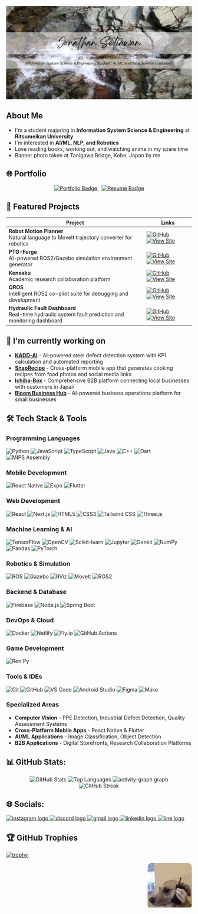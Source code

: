 <div align="center">
  <img src="https://github.com/cronenberg64/cronenberg64/blob/main/github%20readme%20banner.png"  />
</div>

## About Me  
- I'm a student majoring in **Information System Science & Engineering** at **Ritsumeikan University** 
- I'm interested in **AI/ML, NLP, and Robotics** 
- Love reading books, working out, and watching anime in my spare time
- Banner photo taken at Tanigawa Bridge, Kobe, Japan by me

## 🌐 Portfolio

<div align="center">

<a href="https://jonathan-setiawan-portfolio.netlify.app" target="_blank">
  <img src="https://img.shields.io/badge/Visit%20My%20Portfolio-blueviolet?style=for-the-badge&logo=about-dot-me" alt="Portfolio Badge"/>
</a>
&nbsp;
<a href="./My_Developer-Master-Resume.pdf" target="_blank">
  <img src="https://img.shields.io/badge/Download%20Resume-PDF-blue?style=for-the-badge&logo=adobeacrobatreader" alt="Resume Badge"/>
</a>

</div>

## 🚀 Featured Projects

| Project | Links |
|---------|-------|
| **Robot Motion Planner**<br>Natural language to MoveIt trajectory converter for robotics | [![GitHub](https://img.shields.io/badge/GitHub-black?style=for-the-badge&logo=github)](https://github.com/cronenberg64/Robot-Motion-Planner) [![View Site](https://img.shields.io/badge/View_Site-1e90ff?style=for-the-badge&logo=netlify)](https://robot-motion-planner.netlify.app/) |
| **PTG-Forge**<br>AI-powered ROS2/Gazebo simulation environment generator | [![GitHub](https://img.shields.io/badge/GitHub-black?style=for-the-badge&logo=github)](https://github.com/cronenberg64/PTG-Forge) [![View Site](https://img.shields.io/badge/View_Site-28a745?style=for-the-badge&logo=netlify)](https://ptg-forge.netlify.app/) |
| **Kensaku**<br>Academic research collaboration platform | [![GitHub](https://img.shields.io/badge/GitHub-black?style=for-the-badge&logo=github)](https://github.com/cronenberg64/Kensaku) [![View Site](https://img.shields.io/badge/View_Site-ff69b4?style=for-the-badge&logo=netlify)](https://kensaku.netlify.app/) |
| **QROS**<br>Intelligent ROS2 co-pilot suite for debugging and development | [![GitHub](https://img.shields.io/badge/GitHub-black?style=for-the-badge&logo=github)](https://github.com/cronenberg64/QROS) [![View Site](https://img.shields.io/badge/Try_QROS-00bfff?style=for-the-badge&logo=netlify)](https://qros.netlify.app) |
| **Hydraulic Fault Dashboard**<br>Real-time hydraulic system fault prediction and monitoring dashboard | [![GitHub](https://img.shields.io/badge/GitHub-black?style=for-the-badge&logo=github)](https://github.com/cronenberg64/Hydraulic-Fault-Dashboard) [![View Site](https://img.shields.io/badge/View_Dashboard-ffa500?style=for-the-badge&logo=netlify)](https://hydraulic-fault-dashboard.netlify.app) |

## 🔭 I'm currently working on
- **[KADD-AI](https://github.com/cronenberg64/KADD-AI)** - AI-powered steel defect detection system with KPI calculation and automated reporting
- **[SnapRecipe](https://github.com/cronenberg64/SnapRecipe)** - Cross-platform mobile app that generates cooking recipes from food photos and social media links
- **[Ichiba-Box](https://github.com/cronenberg64/Ichiba-Box)** - Comprehensive B2B platform connecting local businesses with customers in Japan
- **[Bloom Business Hub](https://github.com/cronenberg64/Bloom-Business-Hub)** - AI-powered business operations platform for small businesses

## 🛠️ Tech Stack & Tools

### Programming Languages
![Python](https://img.shields.io/badge/Python-3776AB?style=for-the-badge&logo=python&logoColor=white)
![JavaScript](https://img.shields.io/badge/JavaScript-F7DF1E?style=for-the-badge&logo=javascript&logoColor=black)
![TypeScript](https://img.shields.io/badge/TypeScript-007ACC?style=for-the-badge&logo=typescript&logoColor=white)
![Java](https://img.shields.io/badge/Java-ED8B00?style=for-the-badge&logo=openjdk&logoColor=white)
![C++](https://img.shields.io/badge/C%2B%2B-00599C?style=for-the-badge&logo=c%2B%2B&logoColor=white)
![Dart](https://img.shields.io/badge/Dart-0175C2?style=for-the-badge&logo=dart&logoColor=white)
![MIPS Assembly](https://img.shields.io/badge/MIPS_Assembly-000000?style=for-the-badge&logo=mips&logoColor=white)

### Mobile Development
![React Native](https://img.shields.io/badge/React_Native-20232A?style=for-the-badge&logo=react&logoColor=61DAFB)
![Expo](https://img.shields.io/badge/Expo-000000?style=for-the-badge&logo=expo&logoColor=white)
![Flutter](https://img.shields.io/badge/Flutter-02569B?style=for-the-badge&logo=flutter&logoColor=white)

### Web Development
![React](https://img.shields.io/badge/React-20232A?style=for-the-badge&logo=react&logoColor=61DAFB)
![Next.js](https://img.shields.io/badge/Next.js-000000?style=for-the-badge&logo=nextdotjs&logoColor=white)
![HTML5](https://img.shields.io/badge/HTML5-E34F26?style=for-the-badge&logo=html5&logoColor=white)
![CSS3](https://img.shields.io/badge/CSS3-1572B6?style=for-the-badge&logo=css3&logoColor=white)
![Tailwind CSS](https://img.shields.io/badge/Tailwind_CSS-38B2AC?style=for-the-badge&logo=tailwind-css&logoColor=white)
![Three.js](https://img.shields.io/badge/Three.js-000000?style=for-the-badge&logo=three.js&logoColor=white)

### Machine Learning & AI
![TensorFlow](https://img.shields.io/badge/TensorFlow-FF6F00?style=for-the-badge&logo=tensorflow&logoColor=white)
![OpenCV](https://img.shields.io/badge/OpenCV-5C3EE8?style=for-the-badge&logo=opencv&logoColor=white)
![Scikit-learn](https://img.shields.io/badge/scikit--learn-F7931E?style=for-the-badge&logo=scikit-learn&logoColor=white)
![Jupyter](https://img.shields.io/badge/Jupyter-F37626?style=for-the-badge&logo=jupyter&logoColor=white)
![Genkit](https://img.shields.io/badge/Genkit-000000?style=for-the-badge&logo=genkit&logoColor=white)
![NumPy](https://img.shields.io/badge/NumPy-013243?style=for-the-badge&logo=numpy&logoColor=white)
![Pandas](https://img.shields.io/badge/Pandas-150458?style=for-the-badge&logo=pandas&logoColor=white)
![PyTorch](https://img.shields.io/badge/PyTorch-EE4C2C?style=for-the-badge&logo=pytorch&logoColor=white)

### Robotics & Simulation
![ROS](https://img.shields.io/badge/ROS-22314E?style=for-the-badge&logo=ros&logoColor=white)
![Gazebo](https://img.shields.io/badge/Gazebo-000000?style=for-the-badge&logo=gazebo&logoColor=white)
![RViz](https://img.shields.io/badge/RViz-000000?style=for-the-badge&logo=rviz&logoColor=white)
![MoveIt](https://img.shields.io/badge/MoveIt-000000?style=for-the-badge&logo=moveit&logoColor=white)
![ROS2](https://img.shields.io/badge/ROS2-22314E?style=for-the-badge&logo=ros&logoColor=white)

### Backend & Database
![Firebase](https://img.shields.io/badge/Firebase-FFCA28?style=for-the-badge&logo=firebase&logoColor=black)
![Node.js](https://img.shields.io/badge/Node.js-43853D?style=for-the-badge&logo=node.js&logoColor=white)
![Spring Boot](https://img.shields.io/badge/Spring_Boot-6DB33F?style=for-the-badge&logo=springboot&logoColor=white)

### DevOps & Cloud
![Docker](https://img.shields.io/badge/Docker-2496ED?style=for-the-badge&logo=docker&logoColor=white)
![Netlify](https://img.shields.io/badge/Netlify-00C7B7?style=for-the-badge&logo=netlify&logoColor=white)
![Fly.io](https://img.shields.io/badge/Fly.io-011627?style=for-the-badge&logo=flydotio&logoColor=white)
![GitHub Actions](https://img.shields.io/badge/GitHub_Actions-2088FF?style=for-the-badge&logo=github-actions&logoColor=white)

### Game Development
![Ren'Py](https://img.shields.io/badge/Ren'Py-FF7F7F?style=for-the-badge&logo=renpy&logoColor=white)

### Tools & IDEs
![Git](https://img.shields.io/badge/Git-F05032?style=for-the-badge&logo=git&logoColor=white)
![GitHub](https://img.shields.io/badge/GitHub-100000?style=for-the-badge&logo=github&logoColor=white)
![VS Code](https://img.shields.io/badge/VS_Code-007ACC?style=for-the-badge&logo=visual-studio-code&logoColor=white)
![Android Studio](https://img.shields.io/badge/Android_Studio-3DDC84?style=for-the-badge&logo=android-studio&logoColor=white)
![Figma](https://img.shields.io/badge/Figma-F24E1E?style=for-the-badge&logo=figma&logoColor=white)
![Make](https://img.shields.io/badge/Make-000000?style=for-the-badge&logo=make&logoColor=white)

### Specialized Areas
- **Computer Vision** - PPE Detection, Industrial Defect Detection, Quality Assessment Systems
- **Cross-Platform Mobile Apps** - React Native & Flutter
- **AI/ML Applications** - Image Classification, Object Detection
- **B2B Applications** - Digital Storefronts, Research Collaboration Platforms

## 📊 GitHub Stats:

<div align="center">
  <img src="https://github-readme-stats.vercel.app/api?username=cronenberg64&hide_title=false&hide_rank=true&show_icons=true&include_all_commits=true&count_private=true&disable_animations=false&theme=monokai&locale=en&hide_border=false" height="180" alt="GitHub Stats"  />
  <img src="https://github-readme-stats.vercel.app/api/top-langs/?username=cronenberg64&layout=compact&theme=monokai&hide_border=false" height="180" alt="Top Languages"  />
 <img src="https://github-readme-activity-graph.vercel.app/graph?username=cronenberg64&theme=monokai&radius=0&area=true" height="300" alt="activity-graph graph" />
</div>

<div align="center">
  <img src="https://github-readme-streak-stats.herokuapp.com/?user=cronenberg64&theme=monokai&hide_border=false" alt="GitHub Streak" />
</div>

## 🌐 Socials:

<div align="left">
  <a href="https://instagram.com/cronen19" target="_blank">
<img src="https://img.shields.io/static/v1?message=Instagram&logo=instagram&label=&color=E4405F&logoColor=white&labelColor=&style=for-the-badge" height="35" alt="instagram logo"  />
  </a>
<a href="https://discordapp.com/users/678924010796613655" target="_blank">
  <img src="https://img.shields.io/static/v1?message=Discord&logo=discord&label=&color=7289DA&logoColor=white&labelColor=&style=for-the-badge" height="35" alt="discord logo"  />
</a>
  <a href="mailto:jonathanrustam2@gmail.com">
  <img src="https://img.shields.io/static/v1?message=Gmail&logo=gmail&label=&color=D14836&logoColor=white&labelColor=&style=for-the-badge" height="35" alt="gmail logo"  />
  </a>
  <a href="https://linkedin.com/in/jonathan-setiawan-11a87031a" target="_blank">
  <img src="https://img.shields.io/static/v1?message=LinkedIn&logo=linkedin&label=&color=0077B5&logoColor=white&labelColor=&style=for-the-badge" height="35" alt="linkedin logo"  />
  </a>
  <a href="https://line.me/ti/p/~jonathan1902" target="_blank">
  <img src="https://img.shields.io/static/v1?message=Line&logo=line&label=&color=00C300&logoColor=white&labelColor=&style=for-the-badge" height="35" alt="line logo"  />
  </a>
</div>

## 🏆 GitHub Trophies
[![trophy](https://github-profile-trophy.vercel.app/?username=cronenberg64&theme=dracula)](https://github.com/ryo-ma/github-profile-trophy)

<div align="right">
  <div style="border-radius: 10px; overflow: hidden; display: inline-block;">
    <img src="https://raw.githubusercontent.com/cronenberg64/cronenberg64/main/dog-cachorro.gif" width="120" height="120">
  </div>
</div>


